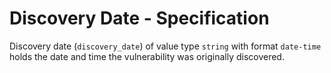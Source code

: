 # Discovery Date - Specification

Discovery date (`discovery_date`) of value type `string` with format `date-time`
holds the date and time the vulnerability was originally discovered.
